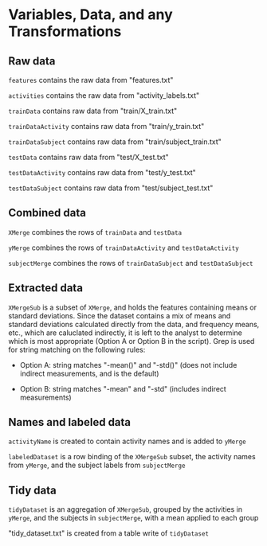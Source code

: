 # Variables, Data, and any Transformations

## Raw data

`features` contains the raw data from "features.txt"

`activities` contains the raw data from "activity_labels.txt"

`trainData` contains raw data from "train/X_train.txt"

`trainDataActivity` contains raw data from "train/y_train.txt"

`trainDataSubject` contains raw data from "train/subject_train.txt"

`testData` contains raw data from "test/X_test.txt"

`testDataActivity` contains raw data from "test/y_test.txt"

`testDataSubject` contains raw data from "test/subject_test.txt"


## Combined data

`XMerge` combines the rows of `trainData` and `testData`

`yMerge` combines the rows of `trainDataActivity` and `testDataActivity`

`subjectMerge` combines the rows of `trainDataSubject` and `testDataSubject`


## Extracted data

`XMergeSub` is a subset of `XMerge`, and holds the features containing means or 
standard deviations. Since the dataset contains a mix of means and standard deviations calculated directly from the data, and frequency means, etc., which are caluclated indirectly, it is left to the analyst to determine which is most appropriate (Option A or Option B in the script). Grep is used for string matching on the following rules:

*  Option A: string matches "-mean()" and "-std()" (does not include indirect measurements, and is the default)

*  Option B: string matches "-mean" and "-std" (includes indirect measurements)


## Names and labeled data

`activityName` is created to contain activity names and is added to `yMerge`

`labeledDataset` is a row binding of the `XMergeSub` subset, the activity names from `yMerge`,
and the subject labels from `subjectMerge`


## Tidy data

`tidyDataset` is an aggregation of `XMergeSub`, grouped by the activities in `yMerge`, and the subjects in `subjectMerge`, with a mean applied to each group

"tidy_dataset.txt" is created from a table write of `tidyDataset`
